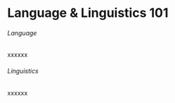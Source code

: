 Language & Linguistics 101
=======================

###### Language
xxxxxx

###### Linguistics
xxxxxx